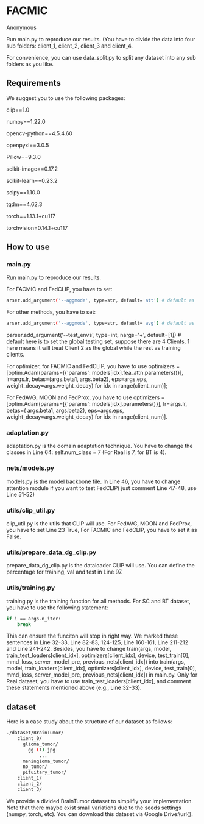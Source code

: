 # FACMIC
Anonymous

Run main.py to reproduce our results. (You have to divide the data into four sub folders: client_1, client_2, client_3 and client_4.

For convenience, you can use data_split.py to split any dataset into any sub folders as you like.

## Requirements

We suggest you to use the following packages:

clip==1.0

numpy==1.22.0

opencv-python==4.5.4.60

openpyxl==3.0.5

Pillow==9.3.0

scikit-image==0.17.2

scikit-learn==0.23.2

scipy==1.10.0

tqdm==4.62.3

torch==1.13.1+cu117

torchvision=0.14.1+cu117

## How to use

### main.py 

Run main.py to reproduce our results.

For FACMIC and FedCLIP, you have to set:
```sh
arser.add_argument('--aggmode', type=str, default='att') # default as 'att'
```

For other methods, you have to set:
```sh
arser.add_argument('--aggmode', type=str, default='avg') # default as 'avg'
```

parser.add_argument('--test_envs', type=int, nargs='+', default=[1]) # default here is to set the global testing set, suppose there are 4 Clients, 1 here means it will treat Client 2 as the global while the rest as training clients.

For optimizer, for FACMIC and FedCLIP, you have to use optimizers = [optim.Adam(params=[{'params': models[idx].fea_attn.parameters()}], lr=args.lr, betas=(args.beta1, args.beta2), eps=args.eps, weight_decay=args.weight_decay) for idx in range(client_num)];

For FedAVG, MOON and FedProx, you have to use optimizers = [optim.Adam(params=[{'params': models[idx].parameters()}], lr=args.lr, betas=(
        args.beta1, args.beta2), eps=args.eps, weight_decay=args.weight_decay) for idx in range(client_num)].

### adaptation.py

adaptation.py is the domain adaptation technique. You have to change the classes in Line 64: self.num_class = 7 (For Real is 7, for BT is 4).

### nets/models.py

models.py is the model backbone file. In Line 46, you have to change attention module if you want to test FedCLIP( just comment Line 47-48, use Line 51-52)

### utils/clip_util.py

clip_util.py is the utils that CLIP will use. For FedAVG, MOON and FedProx, you have to set Line 23 True, For FACMIC and FedCLIP, you have to set it as False.

### utils/prepare_data_dg_clip.py

prepare_data_dg_clip.py is the dataloader CLIP will use. You can define the percentage for training, val and test in Line 97.


### utils/training.py

training.py is the training function for all methods. For SC and BT dataset, you have to use the following statement:

```sh
if i == args.n_iter:
    break
```

This can ensure the funciton will stop in right way. We marked these sentences in Line 32-33, Line 82-83, 124-125, Line 160-161, Line 211-212 and Line 241-242. Besides, you have to change train(args, model, train_test_loaders[client_idx], optimizers[client_idx], device, test_train[0], mmd_loss, server_model_pre, previous_nets[client_idx]) into train(args, model, train_loaders[client_idx], optimizers[client_idx], device, test_train[0], mmd_loss, server_model_pre, previous_nets[client_idx]) in main.py. Only for Real dataset, you have to use train_test_loaders[client_idx], and comment these statements mentioned above (e.g., Line 32-33).

## dataset

Here is a case study about the structure of our dataset as follows:

```sh
./dataset/BrainTumor/
    client_0/
      glioma_tumor/
        gg (1).jpg
            ...
      meningioma_tumor/
      no_tumor/
      pituitary_tumor/
    client_1/
    client_2/
    client_3/
```
We provide a divided BrainTumor dataset to simplifiy your implementation. Note that there maybe exist small variations due to the seeds settings (numpy, torch, etc). You can download this dataset via Google Drive:\url{}.
